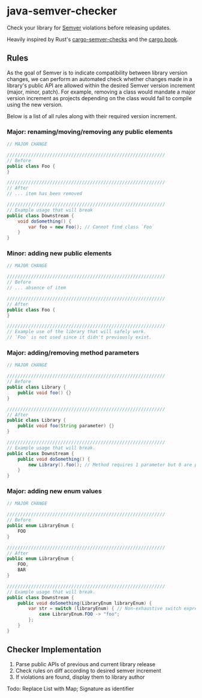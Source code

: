 # java-semver-checker

Check your library for [Semver](https://semver.org/) violations before releasing updates.

Heavily inspired by Rust's [cargo-semver-checks](https://github.com/obi1kenobi/cargo-semver-checks) and the [cargo book](https://doc.rust-lang.org/cargo/reference/semver.html#item-remove).

## Rules

As the goal of Semver is to indicate compatibility between library version changes, we can perform an automated check
whether changes made in a library's public API are allowed within the desired Semver version increment (major, minor,
patch). For example, removing a class would mandate a major version increment as projects depending on the class would
fail to
compile using the new version.

Below is a list of all rules along with their required version increment.

### Major: renaming/moving/removing any public elements

```java
// MAJOR CHANGE

///////////////////////////////////////////////////////////
// Before
public class Foo {
}

///////////////////////////////////////////////////////////
// After
// ... item has been removed

///////////////////////////////////////////////////////////
// Example usage that will break
public class Downstream {
    void doSomething() {
        var foo = new Foo(); // Cannot find class `Foo`
    }
}
```

### Minor: adding new public elements

```java
// MAJOR CHANGE

///////////////////////////////////////////////////////////
// Before
// ... absence of item

///////////////////////////////////////////////////////////
// After
public class Foo {
}

///////////////////////////////////////////////////////////
// Example use of the library that will safely work.
// `Foo` is not used since it didn't previously exist.
```

### Major: adding/removing method parameters

```java
// MAJOR CHANGE

///////////////////////////////////////////////////////////
// Before
public class Library {
    public void foo() {}
}

///////////////////////////////////////////////////////////
// After
public class Library {
    public void foo(String parameter) {}
}

///////////////////////////////////////////////////////////
// Example usage that will break.
public class Downstream {
    public void doSomething() {
        new Library().foo(); // Method requires 1 parameter but 0 are provided
    }
}
```

### Major: adding new enum values

```java
// MAJOR CHANGE

///////////////////////////////////////////////////////////
// Before
public enum LibraryEnum {
    FOO
}

///////////////////////////////////////////////////////////
// After
public enum LibraryEnum {
    FOO,
    BAR
}

///////////////////////////////////////////////////////////
// Example usage that will break.
public class Downstream {
    public void doSomething(LibraryEnum libraryEnum) {
        var str = switch (libraryEnum) { // Non-exhaustive switch expression (without default case)
            case LibraryEnum.FOO -> "foo";
        };
    }
}
```

## Checker Implementation

1. Parse public APIs of previous and current library release
2. Check rules on diff according to desired semver increment
3. If violations are found, display them to library author

Todo: Replace List with Map; Signature as identifier
